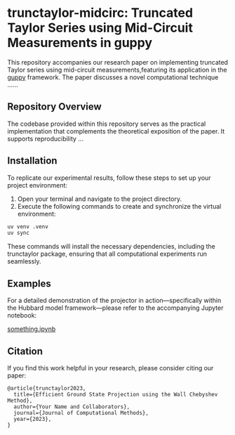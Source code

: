 # trunctaylor-midcirc: Truncated Taylor Series using Mid-Circuit Measurements in guppy

This repository accompanies our research paper on implementing truncated Taylor series using mid-circuit measurements,featuring its application in the [guppy](https://github.com/CQCL/guppylang) framework. The paper discusses a novel computational technique ......
## Repository Overview

The codebase provided within this repository serves as the practical implementation that complements the theoretical exposition of the paper. It supports reproducibility ...

## Installation

To replicate our experimental results, follow these steps to set up your project environment:

1. Open your terminal and navigate to the project directory.
2. Execute the following commands to create and synchronize the virtual environment:

```bash
uv venv .venv
uv sync
```

These commands will install the necessary dependencies, including the trunctaylor package, ensuring that all computational experiments run seamlessly.

## Examples

For a detailed demonstration of the projector in action—specifically within the Hubbard model framework—please refer to the accompanying Jupyter notebook:

[something.ipynb](https://github.com/NathanCQC/wall_chebyshev/blob/main/examples/something.ipynb)



## Citation

If you find this work helpful in your research, please consider citing our paper:

    @article{trunctaylor2023,
      title={Efficient Ground State Projection using the Wall Chebyshev Method},
      author={Your Name and Collaborators},
      journal={Journal of Computational Methods},
      year={2023},
    }

